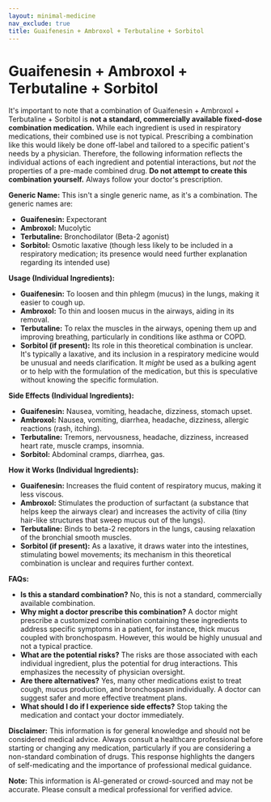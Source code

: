```yaml
---
layout: minimal-medicine
nav_exclude: true
title: Guaifenesin + Ambroxol + Terbutaline + Sorbitol
---
```


# Guaifenesin + Ambroxol + Terbutaline + Sorbitol

It's important to note that a combination of Guaifenesin + Ambroxol + Terbutaline + Sorbitol is **not a standard, commercially available fixed-dose combination medication.**  While each ingredient is used in respiratory medications, their combined use is not typical.  Prescribing a combination like this would likely be done off-label and tailored to a specific patient's needs by a physician.  Therefore, the following information reflects the individual actions of each ingredient and potential interactions, but *not* the properties of a pre-made combined drug. **Do not attempt to create this combination yourself.** Always follow your doctor's prescription.


**Generic Name:**  This isn't a single generic name, as it's a combination. The generic names are:

* **Guaifenesin:** Expectorant
* **Ambroxol:** Mucolytic
* **Terbutaline:** Bronchodilator (Beta-2 agonist)
* **Sorbitol:** Osmotic laxative (though less likely to be included in a respiratory medication; its presence would need further explanation regarding its intended use)


**Usage (Individual Ingredients):**

* **Guaifenesin:**  To loosen and thin phlegm (mucus) in the lungs, making it easier to cough up.
* **Ambroxol:** To thin and loosen mucus in the airways, aiding in its removal.
* **Terbutaline:** To relax the muscles in the airways, opening them up and improving breathing, particularly in conditions like asthma or COPD.
* **Sorbitol (if present):**  Its role in this theoretical combination is unclear.  It's typically a laxative, and its inclusion in a respiratory medicine would be unusual and needs clarification. It *might* be used as a bulking agent or to help with the formulation of the medication, but this is speculative without knowing the specific formulation.


**Side Effects (Individual Ingredients):**

* **Guaifenesin:** Nausea, vomiting, headache, dizziness, stomach upset.
* **Ambroxol:** Nausea, vomiting, diarrhea, headache, dizziness, allergic reactions (rash, itching).
* **Terbutaline:** Tremors, nervousness, headache, dizziness, increased heart rate, muscle cramps, insomnia.
* **Sorbitol:** Abdominal cramps, diarrhea, gas.


**How it Works (Individual Ingredients):**

* **Guaifenesin:** Increases the fluid content of respiratory mucus, making it less viscous.
* **Ambroxol:** Stimulates the production of surfactant (a substance that helps keep the airways clear) and increases the activity of cilia (tiny hair-like structures that sweep mucus out of the lungs).
* **Terbutaline:**  Binds to beta-2 receptors in the lungs, causing relaxation of the bronchial smooth muscles.
* **Sorbitol (if present):** As a laxative, it draws water into the intestines, stimulating bowel movements; its mechanism in this theoretical combination is unclear and requires further context.


**FAQs:**

* **Is this a standard combination?** No, this is not a standard, commercially available combination.
* **Why might a doctor prescribe this combination?** A doctor might prescribe a customized combination containing these ingredients to address specific symptoms in a patient, for instance, thick mucus coupled with bronchospasm. However, this would be highly unusual and not a typical practice.
* **What are the potential risks?** The risks are those associated with each individual ingredient, plus the potential for drug interactions. This emphasizes the necessity of physician oversight.
* **Are there alternatives?** Yes, many other medications exist to treat cough, mucus production, and bronchospasm individually.  A doctor can suggest safer and more effective treatment plans.
* **What should I do if I experience side effects?** Stop taking the medication and contact your doctor immediately.


**Disclaimer:** This information is for general knowledge and should not be considered medical advice. Always consult a healthcare professional before starting or changing any medication, particularly if you are considering a non-standard combination of drugs.  This response highlights the dangers of self-medicating and the importance of professional medical guidance.


**Note:** This information is AI-generated or crowd-sourced and may not be accurate. Please consult a medical professional for verified advice.